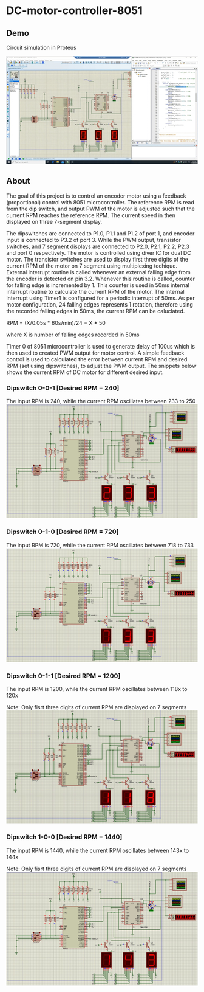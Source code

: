 # DC-motor-controller-8051
## Demo ##
Circuit simulation in Proteus

![gif](demo/demo_8051.gif)

## About ##
The goal of this project is to control an encoder motor using a feedback (proportional) control with 8051 microcontroller. The reference RPM is read from the dip switch, and output PWM of the motor is adjusted such that the current RPM reaches the reference RPM. The current speed in then displayed on three 7-segment display. 

The dipswitches are connected to P1.0, P1.1 and P1.2 of port 1, and encoder input is connected to P3.2 of port 3. While the PWM output, transistor switches, and 7 segment displays are connected to P2.0, P2.1, P2.2, P2.3 and port 0 respectively. The motor is controlled using diver IC for dual DC motor. The transistor switches are used to display first three digits of the current RPM of the motor on 7 segment using multiplexing techique.   
External interrupt routine is called whenever an external falling edge from the encoder is detected on pin 3.2. Whenever this routine is called, counter for falling edge is incremented by 1. This counter is used in 50ms internal interrupt routine to calculate the current RPM of the motor. The internal interrupt using Timer1 is configured for a periodic interrupt of 50ms. As per motor configuration, 24 falling edges represents 1 rotation, therefore using the recorded falling edges in 50ms, the current RPM can be caluclated. 

RPM = (X/0.05s * 60s/min)/24 = X * 50

where X is number of falling edges recorded in 50ms

Timer 0 of 8051 microcontroller is used to generate delay of 100us which is then used to created PWM output for motor control. A simple feedback control is used to calculated the error between current RPM and desired RPM (set using dipswitches), to adjust the PWM output. The snippets below shows the current RPM of DC motor for different desired input. 

### Dipswitch 0-0-1 [Desired RPM = 240] ###
The input RPM is 240, while the current RPM oscillates between 233 to 250
![](demo/001.JPG)

### Dipswitch 0-1-0 [Desired RPM = 720] ###
The input RPM is 720, while the current RPM oscillates between 718 to 733
![](demo/010.JPG)

### Dipswitch 0-1-1 [Desired RPM = 1200] ###
The input RPM is 1200, while the current RPM oscillates between 118x to 120x

Note: Only fisrt three digits of current RPM are displayed on 7 segments
![](demo/011.JPG)

### Dipswitch 1-0-0 [Desired RPM = 1440] ###
The input RPM is 1440, while the current RPM oscillates between 143x to 144x

Note: Only fisrt three digits of current RPM are displayed on 7 segments
![](demo/100.JPG)
